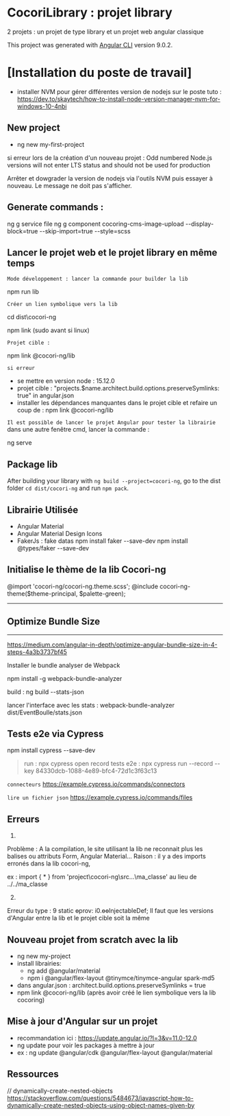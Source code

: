 # CocoriLibrary : projet library

2 projets : un projet de type library et un projet web angular classique 

This project was generated with [Angular CLI](https://github.com/angular/angular-cli) version 9.0.2.

# [Installation du poste de travail]

- installer NVM pour gérer différentes version de nodejs sur le poste
tuto : https://dev.to/skaytech/how-to-install-node-version-manager-nvm-for-windows-10-4nbi

## New project

- ng new my-first-project

si erreur lors de la création d'un nouveau projet : 
    Odd numbered Node.js versions will not enter LTS status and should not be used for production

Arrêter et dowgrader la version de nodejs via l'outils NVM puis essayer à nouveau. Le message ne doit pas s'afficher.


## Generate commands :
ng g service file
ng g component cocoring-cms-image-upload --display-block=true --skip-import=true --style=scss

## Lancer le projet web et le projet library en même temps

`Mode développement : lancer la commande pour builder la lib`

npm run lib

`Créer un lien symbolique vers la lib`

cd dist\cocori-ng

npm link (sudo avant si linux)

`Projet cible :`

npm link @cocori-ng/lib


`si erreur`

* se mettre en version node : 15.12.0
* projet cible : "projects.$name.architect.build.options.preserveSymlinks: true" in angular.json
* installer les dépendances manquantes dans le projet cible et refaire un coup de : npm link @cocori-ng/lib

`Il est possible de lancer le projet Angular pour tester la librairie`
dans une autre fenêtre cmd, lancer la commande : 

ng serve

## Package lib

After building your library with `ng build --project=cocori-ng`, go to the dist folder `cd dist/cocori-ng` and run `npm pack`.

## Librairie Utilisée

- Angular Material
- Angular Material Design Icons
- FakerJs : fake datas 
    npm install faker --save-dev
    npm install @types/faker --save-dev


## Initialise le thème de la lib Cocori-ng

@import 'cocori-ng/cocori-ng.theme.scss';
@include cocori-ng-theme($theme-principal, $palette-green);


**********************
## Optimize Bundle Size
**********************
https://medium.com/angular-in-depth/optimize-angular-bundle-size-in-4-steps-4a3b3737bf45


Installer le bundle analyser de Webpack

npm install -g webpack-bundle-analyzer

build : ng build --stats-json

lancer l'interface avec les stats : webpack-bundle-analyzer dist/EventBoulle/stats.json


## Tests e2e via Cypress

npm install cypress --save-dev

> run : npx cypress open
> record tests e2e : npx cypress run --record --key 84330dcb-1088-4e89-bfc4-72d1c3f63c13

`connecteurs`
https://example.cypress.io/commands/connectors

`lire un fichier json`
https://example.cypress.io/commands/files

## Erreurs

1.
Problème : A la compilation, le site utilisant la lib ne reconnait plus les balises ou attributs Form, Angular Material...
Raison : il y a des imports erronés dans la lib cocori-ng,

ex : import { * } from 'project\cocori-ng\src...\ma_classe' au lieu de ../../ma_classe

2.
Erreur du type :
9 static ɵprov: i0.ɵɵInjectableDef<CurrentUrlRoutingService>;
Il faut que les versions d'Angular entre la lib et le projet cible soit la même


## Nouveau projet from scratch avec la lib

- ng new my-project
- install librairies:
    - ng add @angular/material
    - npm i @angular/flex-layout @tinymce/tinymce-angular spark-md5
- dans angular.json : architect.build.options.preserveSymlinks = true
- npm link @cocori-ng/lib (après avoir créé le lien symbolique vers la lib cocoring)


## Mise à jour d'Angular sur un projet
- recommandation ici : https://update.angular.io/?l=3&v=11.0-12.0
- ng update pour voir les packages à mettre à jour
- ex : ng update @angular/cdk @angular/flex-layout @angular/material

## Ressources

// dynamically-create-nested-objects
https://stackoverflow.com/questions/5484673/javascript-how-to-dynamically-create-nested-objects-using-object-names-given-by

